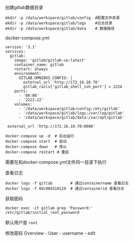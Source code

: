 

创建gitlab数据目录

```shell
mkdir -p /data/workspace/gitlab/config  #配置文件目录
mkdir -p /data/workspace/gitlab/logs    #日志目录
mkdir -p /data/workspace/gitlab/data    # 数据路径
```



docker-compose.yml

```shell
version: '3.1'
services:
  gitlab:
    image: 'gitlab/gitlab-ce:latest'
    container_name: gitlab
    restart: always
    environment:
      GITLAB_OMNIBUS_CONFIG: |
        external_url 'http://172.16.10.70'
        gitlab_rails['gitlab_shell_ssh_port'] = 2224
    ports:
      - '80:80'
      - '2222:22'
    volumes:
      - '/data/workspace/gitlab/config:/etc/gitlab'
      - '/data/workspace/gitlab/logs:/var/log/gitlab'
      - '/data/workspace/gitlab/data:/var/opt/gitlab'
```



```shell
 external_url 'http://172.16.10.70:8080'
```



```shell
docker-compose up -d  # 后台运行
docker-compose start  # 启动
docker-compose down   # 停止
docker-compose restart # 重启
```

需要在和docker-compose.yml文件同一目录下执行

查看日志

```shell
docker logs -f gitlab        # 通过containername 查看日志
docker logs -f 0dc984310129  # 通过containerid 查看日志
```

获取密码

```shell
docker exec -it gitlab grep 'Password:' /etc/gitlab/initial_root_password
```

默认用户是 `root`

修改密码 Overview - User - username - edit
